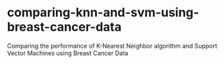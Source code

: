# comparing-knn-and-svm-using-breast-cancer-data
Comparing the performance of K-Nearest Neighbor algorithm and Support Vector Machines using Breast Cancer Data
